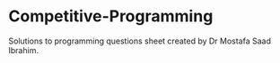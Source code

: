 # Competitive-Programming
Solutions to programming questions sheet created by Dr Mostafa Saad Ibrahim.
